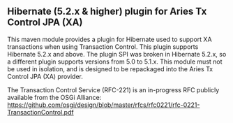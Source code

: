 Hibernate (5.2.x & higher) plugin for Aries Tx Control JPA (XA) 
--------------------------------------------------------------

This maven module provides a plugin for Hibernate used to support XA transactions when using Transaction Control. This plugin supports Hibernate 5.2.x and above. The plugin SPI was broken in Hibernate 5.2.x, so a different plugin supports versions from 5.0 to 5.1.x. This module must not be used in isolation, and is designed to be repackaged into the Aries Tx Control JPA (XA) provider.

The Transaction Control Service (RFC-221) is an in-progress RFC publicly available from the OSGi Alliance: https://github.com/osgi/design/blob/master/rfcs/rfc0221/rfc-0221-TransactionControl.pdf